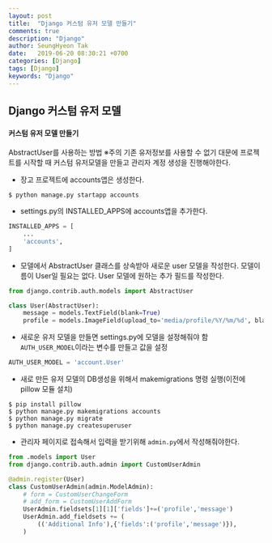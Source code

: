 ```yaml
---
layout: post
title:  "Django 커스텀 유저 모델 만들기"
comments: true
description: "Django"
author: SeungHyeon Tak
date:   2019-06-20 08:30:21 +0700
categories: [Django]
tags: [Django]
keywords: "Django"
---
```

## Django 커스텀 유저 모델

#### 커스텀 유저 모델 만들기
AbstractUser를 사용하는 방법
※주의 기존 유저정보를 사용할 수 없기 대문에 프로젝트를 시작할 때 커스텀 유저모델을 만들고 관리자 계정 생성을 진행해야한다.
<br>
* 장고 프로젝트에 accounts앱은 생성한다.

```
$ python manage.py startapp accounts
```

* settings.py의 INSTALLED_APPS에 accounts앱을 추가한다.

```python
INSTALLED_APPS = [
	...
	'accounts',
]
```

* 모델에서 AbstractUser 클래스를 상속받아 새로운 user 모델을 작성한다. 모델이름이 User일 필요는 없다. User 모델에 원하는 추가 필드를 작성한다.

```python
from django.contrib.auth.models import AbstractUser

class User(AbstractUser):
	message = models.TextField(blank=True)
	profile = models.ImageField(upload_to='media/profile/%Y/%m/%d', blank=True)
```

* 새로운 유저 모델을 만들면 settings.py에 모델을 설정해줘야 함 `AUTH_USER_MODEL`이라는 변수를 만들고 값을 설정

```python
AUTH_USER_MODEL = 'account.User'
```

* 새로 만든 유저 모델의 DB생성을 위해서 makemigrations 명령 실행(이전에 pillow 모듈 설치)

```
$ pip install pillow
$ python manage.py makemigrations accounts
$ python manage.py migrate
$ python manage.py createsuperuser
```

* 관리자 페이지로 접속해서 입력을 받기위해 `admin.py`에서 작성해줘야한다.

```python
from .models import User
from django.contrib.auth.admin import CustomUserAdmin

@admin.register(User)
class CustomUserAdmin(admin.ModelAdmin):
	# form = CustomUserChangeForm
	# add_form = CustomUserAddForm
	UserAdmin.fieldsets[1][1]['fields']+=('profile','message')
	UserAdmin.add_fieldsets += (
		(('Additional Info'),{'fields':('profile','message')}),
	)
```
